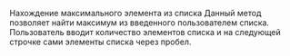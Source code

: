 Нахождение максимального элемента из списка 
Данный метод позволяет найти максимум из введенного пользователем списка. Пользователь вводит количество элементов списка и на следующей строчке сами элементы списка через пробел.